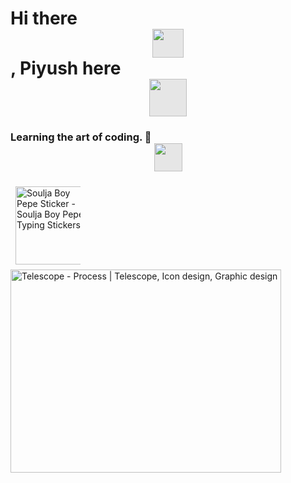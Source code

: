 # Hi there  <img style="display: block;-webkit-user-select: none;margin: auto;cursor: zoom-in;background-color: hsl(0, 0%, 90%);" src="https://user-images.githubusercontent.com/33700292/101157406-eec79080-35de-11eb-9543-5c57727a309b.gif" width="50" height="46">, Piyush here <img style="display: block;-webkit-user-select: none;margin: auto;cursor: zoom-in;background-color: hsl(0, 0%, 90%);" src="https://www.emojiall.com/images/240/skype/1f57a.png" width="60" height="60">

### **Learning the art of coding.** 🔭 <img style="display: block;-webkit-user-select: none;margin: auto;cursor: zoom-in;background-color: hsl(0, 0%, 90%);" src="https://media.baamboozle.com/uploads/images/458528/1635143203_50355_url.gif" width="45" height="45">
 <img src="https://c.tenor.com/itjFesV8_RUAAAAi/soulja-boy-pepe.gif" width="125" height="125" alt="Soulja Boy Pepe Sticker - Soulja Boy Pepe Typing Stickers" style="max-width: 104px; background-color: unset; margin: 8px;"> 


 <img src="https://i.pinimg.com/originals/dd/0a/23/dd0a239….gif" jsaction="load:XAeZkd;" jsname="HiaYvf" class="n3VNCb KAlRDb" alt="Telescope - Process | Telescope, Icon design, Graphic design" data-noaft="1" style="width: 433px; height: 324.75px; margin: 0px;">
 

 
